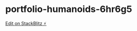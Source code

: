 # portfolio-humanoids-6hr6g5

[Edit on StackBlitz ⚡️](https://stackblitz.com/edit/portfolio-humanoids-6hr6g5)